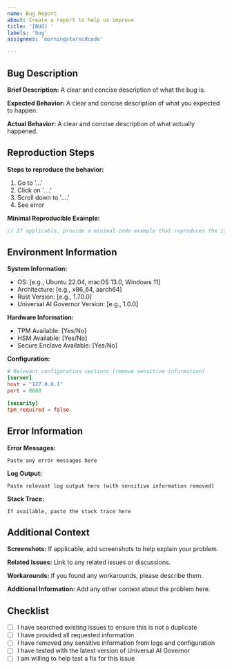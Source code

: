 ```yaml
---
name: Bug Report
about: Create a report to help us improve
title: '[BUG] '
labels: 'bug'
assignees: 'morningstarxcdcode'

---
```


## Bug Description

**Brief Description:**
A clear and concise description of what the bug is.

**Expected Behavior:**
A clear and concise description of what you expected to happen.

**Actual Behavior:**
A clear and concise description of what actually happened.

## Reproduction Steps

**Steps to reproduce the behavior:**
1. Go to '...'
2. Click on '....'
3. Scroll down to '....'
4. See error

**Minimal Reproducible Example:**
```rust
// If applicable, provide a minimal code example that reproduces the issue
```

## Environment Information

**System Information:**
- OS: [e.g., Ubuntu 22.04, macOS 13.0, Windows 11]
- Architecture: [e.g., x86_64, aarch64]
- Rust Version: [e.g., 1.70.0]
- Universal AI Governor Version: [e.g., 1.0.0]

**Hardware Information:**
- TPM Available: [Yes/No]
- HSM Available: [Yes/No]
- Secure Enclave Available: [Yes/No]

**Configuration:**
```toml
# Relevant configuration sections (remove sensitive information)
[server]
host = "127.0.0.1"
port = 8080

[security]
tpm_required = false
```

## Error Information

**Error Messages:**
```
Paste any error messages here
```

**Log Output:**
```
Paste relevant log output here (with sensitive information removed)
```

**Stack Trace:**
```
If available, paste the stack trace here
```

## Additional Context

**Screenshots:**
If applicable, add screenshots to help explain your problem.

**Related Issues:**
Link to any related issues or discussions.

**Workarounds:**
If you found any workarounds, please describe them.

**Additional Information:**
Add any other context about the problem here.

## Checklist

- [ ] I have searched existing issues to ensure this is not a duplicate
- [ ] I have provided all requested information
- [ ] I have removed any sensitive information from logs and configuration
- [ ] I have tested with the latest version of Universal AI Governor
- [ ] I am willing to help test a fix for this issue
